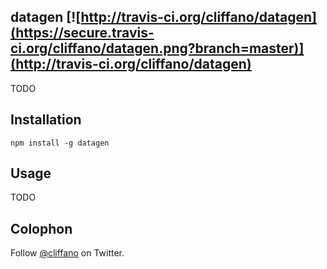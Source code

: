 datagen [![http://travis-ci.org/cliffano/datagen](https://secure.travis-ci.org/cliffano/datagen.png?branch=master)](http://travis-ci.org/cliffano/datagen)
-----------

TODO

Installation
------------

    npm install -g datagen 

Usage
-----

TODO

Colophon
--------

Follow [@cliffano](http://twitter.com/cliffano) on Twitter.
 
